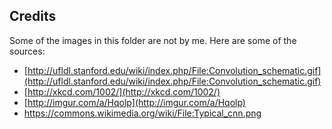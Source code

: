 ## Credits

Some of the images in this folder are not by me. Here are some of the sources:

* [http://ufldl.stanford.edu/wiki/index.php/File:Convolution_schematic.gif](http://ufldl.stanford.edu/wiki/index.php/File:Convolution_schematic.gif)
* [http://xkcd.com/1002/](http://xkcd.com/1002/)
* [http://imgur.com/a/Hqolp](http://imgur.com/a/Hqolp)
* https://commons.wikimedia.org/wiki/File:Typical_cnn.png

